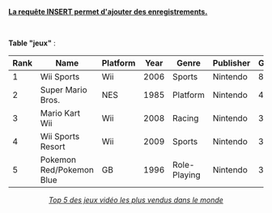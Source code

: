 <u>**La requête INSERT permet d'ajouter des enregistrements.**</u>

<br>

**Table "jeux"** :

| Rank | Name                     | Platform | Year | Genre        | Publisher | Global_Sales |
| ---- | ------------------------ | -------- | ---- | ------------ | --------- | ------------ |
| 1    | Wii Sports               | Wii      | 2006 | Sports       | Nintendo  | 82.74        |
| 2    | Super Mario Bros.        | NES      | 1985 | Platform     | Nintendo  | 40.24        |
| 3    | Mario Kart Wii           | Wii      | 2008 | Racing       | Nintendo  | 35.82        |
| 4    | Wii Sports Resort        | Wii      | 2009 | Sports       | Nintendo  | 33           |
| 5    | Pokemon Red/Pokemon Blue | GB       | 1996 | Role-Playing | Nintendo  | 31.37        |

<u>_<center>Top 5 des jeux vidéo les plus vendus dans le monde</center>_</u>

